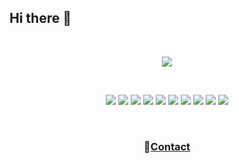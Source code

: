 ## Hi there 👋

<br/>

<p align="center">
  <img src="https://github-readme-stats.vercel.app/api?username=baegofda"/>
</p>

<br/>

<p align="center">
  <img src="https://img.shields.io/badge/HTML5-E34F26?style=for-the-badge&logo=html5&logoColor=white"/>
  <img src="https://img.shields.io/badge/CSS3-1572B6?style=for-the-badge&logo=css3&logoColor=white"/>
  <img src="https://img.shields.io/badge/Sass-CC6699?style=for-the-badge&logo=sass&logoColor=white"/>
  <img src="https://img.shields.io/badge/JavaScript-F7DF1E?style=for-the-badge&logo=javascript&logoColor=white"/>
  <img src="https://img.shields.io/badge/React-20232A?style=for-the-badge&logo=react&logoColor=61DAFB"/>
  <img src="https://img.shields.io/badge/Redux-593D88?style=for-the-badge&logo=redux&logoColor=white"/>
  <img src="https://img.shields.io/badge/GraphQl-E10098?style=for-the-badge&logo=graphql&logoColor=white"/>
  <img src="https://img.shields.io/badge/Node.js-43853D?style=for-the-badge&logo=node.js&logoColor=white"/>
  <img src="https://img.shields.io/badge/Yarn-2C8EBB?style=for-the-badge&logo=yarn&logoColor=white"/>
  <img src="https://img.shields.io/badge/Postman-FF6C37?style=for-the-badge&logo=Postman&logoColor=white"/>
</p>

<br/>

### <p align="center">💌<a href="mailto:akfncl217@daum.net">Contact</a></p>
